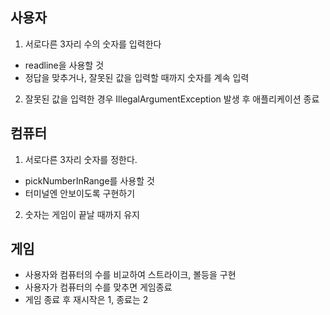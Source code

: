 ## 사용자
1. 서로다른 3자리 수의 숫자를 입력한다
- readline을 사용할 것
- 정답을 맞추거나, 잘못된 값을 입력할 때까지 숫자를 계속 입력
2. 잘못된 값을 입력한 경우 IllegalArgumentException 발생 후 애플리케이션 종료

## 컴퓨터
1. 서로다른 3자리 숫자를 정한다.
- pickNumberInRange를 사용할 것
- 터미널엔 안보이도록 구현하기
2. 숫자는 게임이 끝날 때까지 유지

## 게임
- 사용자와 컴퓨터의 수를 비교하여 스트라이크, 볼등을 구현
- 사용자가 컴퓨터의 수를 맞추면 게임종료
- 게임 종료 후 재시작은 1, 종료는 2